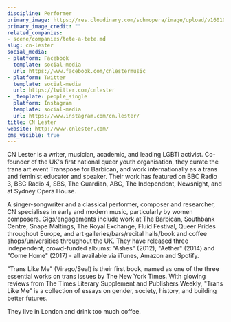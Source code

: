 ```yaml
---
discipline: Performer
primary_image: https://res.cloudinary.com/schmopera/image/upload/v1601056918/media/2020/09/CNLester_rrlzgl.jpg
primary_image_credit: ""
related_companies:
- scene/companies/tete-a-tete.md
slug: cn-lester
social_media:
- platform: Facebook
  template: social-media
  url: https://www.facebook.com/cnlestermusic
- platform: Twitter
  template: social-media
  url: https://twitter.com/cnlester
- _template: people_single
  platform: Instagram
  template: social-media
  url: https://www.instagram.com/cn.lester/
title: CN Lester
website: http://www.cnlester.com/
cms_visible: true
---
```

CN Lester is a writer, musician, academic, and leading LGBTI activist. Co-founder of the UK's first national queer youth organisation, they curate the trans art event Transpose for Barbican, and work internationally as a trans and feminist educator and speaker. Their work has featured on BBC Radio 3, BBC Radio 4, SBS, The Guardian, ABC, The Independent, Newsnight, and at Sydney Opera House. 

A singer-songwriter and a classical performer, composer and researcher, CN specialises in early and modern music, particularly by women composers. Gigs/engagements include work at The Barbican, Southbank Centre, Snape Maltings, The Royal Exchange, Fluid Festival, Queer Prides throughout Europe, and art galleries/bars/recital halls/book and coffee shops/universities throughout the UK. They have released three independent, crowd-funded albums: "Ashes" (2012), "Aether" (2014) and "Come Home" (2017) - all available via iTunes, Amazon and Spotify. 

"Trans Like Me" (Virago/Seal) is their first book, named as one of the three essential works on trans issues by The New York Times. With glowing reviews from The Times Literary Supplement and Publishers Weekly, "Trans Like Me" is a collection of essays on gender, society, history, and building better futures. 

They live in London and drink too much coffee.